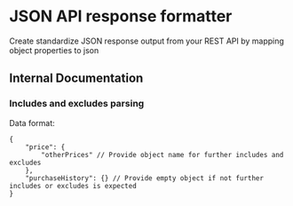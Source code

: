 
# JSON API response formatter

Create standardize JSON response output from your REST API by mapping object properties to json

## Internal Documentation

### Includes and excludes parsing


Data format:

```JSONasPerl
{
    "price": {
        "otherPrices" // Provide object name for further includes and excludes
    },
    "purchaseHistory": {} // Provide empty object if not further includes or excludes is expected 
}
```